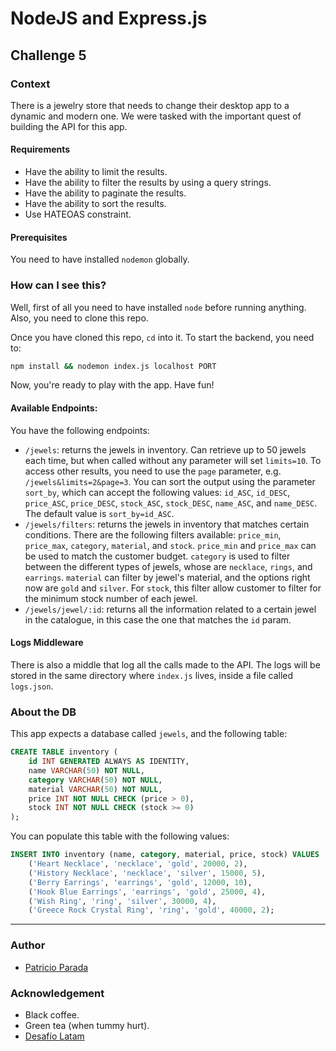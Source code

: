 # NodeJS and Express.js

## Challenge 5

### Context

There is a jewelry store that needs to change their desktop app to a dynamic and modern one. We were tasked with the important quest of building the API for this app.

#### Requirements

* Have the ability to limit the results.
* Have the ability to filter the results by using a query strings.
* Have the ability to paginate the results.
* Have the ability to sort the results.
* Use HATEOAS constraint.

#### Prerequisites

You need to have installed `nodemon` globally.

### How can I see this?

Well, first of all you need to have installed `node` before running anything. Also, you need to clone this repo.

Once you have cloned this repo, `cd` into it. To start the backend, you need to:

```bash
npm install && nodemon index.js localhost PORT
```

Now, you're ready to play with the app. Have fun!

#### Available Endpoints:

You have the following endpoints:

* `/jewels`: returns the jewels in inventory. Can retrieve up to 50 jewels each time, but when called without any parameter will set `limits=10`. To access other results, you need to use the `page` parameter, e.g. `/jewels&limits=2&page=3`. You can sort the output using the parameter `sort_by`, which can accept the following values: `id_ASC`, `id_DESC`, `price_ASC`, `price_DESC`, `stock_ASC`, `stock_DESC`, `name_ASC`, and `name_DESC`. The default value is `sort_by=id_ASC`.
* `/jewels/filters`: returns the jewels in inventory that matches certain conditions. There are the following filters available: `price_min`, `price_max`, `category`, `material`, and `stock`. `price_min` and `price_max` can be used to match the customer budget. `category` is used to filter between the different types of jewels, whose are `necklace`, `rings`, and `earrings`. `material` can filter by jewel's material, and the options right now are `gold` and `silver`. For `stock`, this filter allow customer to filter for the minimum stock number of each jewel.
* `/jewels/jewel/:id`: returns all the information related to a certain jewel in the catalogue, in this case the one that matches the `id` param. 

#### Logs Middleware

There is also a middle that log all the calls made to the API. The logs will be stored in the same directory where `index.js` lives, inside a file called `logs.json`.

### About the DB

This app expects a database called `jewels`, and the following table:
```sql
CREATE TABLE inventory (
    id INT GENERATED ALWAYS AS IDENTITY, 
    name VARCHAR(50) NOT NULL, 
    category VARCHAR(50) NOT NULL, 
    material VARCHAR(50) NOT NULL,
    price INT NOT NULL CHECK (price > 0),
    stock INT NOT NULL CHECK (stock >= 0)
);
```

You can populate this table with the following values:
```sql
INSERT INTO inventory (name, category, material, price, stock) VALUES
    ('Heart Necklace', 'necklace', 'gold', 20000, 2),
    ('History Necklace', 'necklace', 'silver', 15000, 5),
    ('Berry Earrings', 'earrings', 'gold', 12000, 10),
    ('Hook Blue Earrings', 'earrings', 'gold', 25000, 4),
    ('Wish Ring', 'ring', 'silver', 30000, 4),
    ('Greece Rock Crystal Ring', 'ring', 'gold', 40000, 2);
```

---

### Author

* [Patricio Parada](https://github.com/pelafustan)

### Acknowledgement

* Black coffee.
* Green tea (when tummy hurt).
* [Desafío Latam](https://desafiolatam.com/)
